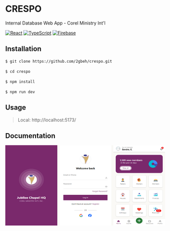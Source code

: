 # CRESPO

Internal Database Web App - Corel Ministry Int'l

[![React](https://img.shields.io/badge/React-18.x-087ea4.svg)](https://legacy.reactjs.org/docs/getting-started.html)
[![TypeScript](https://img.shields.io/badge/TypeScript-5.x-blue.svg)](https://www.typescriptlang.org/docs/)
[![Firebase](https://img.shields.io/badge/Firebase-10.x-ffcb2c.svg)](hhttps://console.firebase.google.com/)

## Installation

```
$ git clone https://github.com/2gbeh/crespo.git

$ cd crespo

$ npm install

$ npm run dev
```

## Usage

> Local:   http://localhost:5173/

## Documentation

![Screenshot](./public/social-preview.png)
